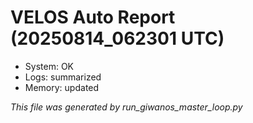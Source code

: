 # VELOS Auto Report (20250814_062301 UTC)

- System: OK
- Logs: summarized
- Memory: updated

_This file was generated by run_giwanos_master_loop.py_